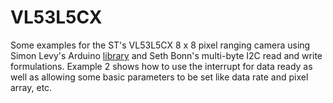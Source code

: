 # VL53L5CX

Some examples for the ST's VL53L5CX 8 x 8 pixel ranging camera using Simon Levy's Arduino [library](https://github.com/simondlevy/VL53L5) and Seth Bonn's multi-byte I2C read and write formulations. Example 2 shows how to use the interrupt for data ready as well as allowing some basic parameters to be set like data rate and pixel array, etc. 
